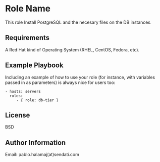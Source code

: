 Role Name
=========

This role Install PostgreSQL and the necesary files on the DB instances.

Requirements
------------

A Red Hat kind of Operating System (RHEL, CentOS, Fedora, etc).

Example Playbook
----------------

Including an example of how to use your role (for instance, with variables passed in as parameters) is always nice for users too:

    - hosts: servers
      roles:
         - { role: db-tier }

License
-------

BSD

Author Information
------------------

Email: pablo.halamaj(at)sendati.com

